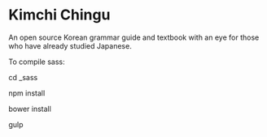 # Kimchi Chingu

An open source Korean grammar guide and textbook with an eye for those who have already studied Japanese.


To compile sass:

cd _sass

npm install

bower install

gulp